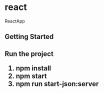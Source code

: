 # react
ReactApp


<h2>Getting Started<h2>


Run the project

1. npm install
2. npm start
3. npm run start-json:server
